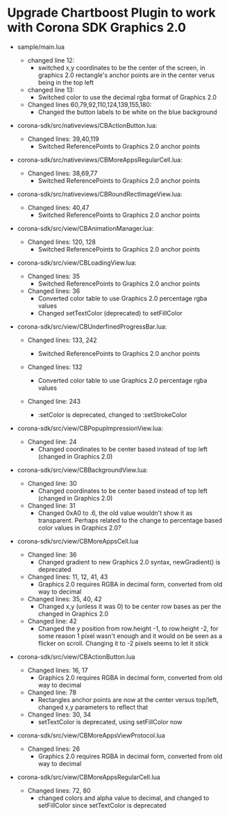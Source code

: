 
Upgrade Chartboost Plugin to work with Corona SDK Graphics 2.0
======





* sample/main.lua
	* changed line 12: 
		* switched x,y coordinates to be the center of the screen, in graphics 2.0 rectangle's anchor points are in the center verus being in the top left
	* changed line 13:
		* Switched color to use the decimal rgba format of Graphics 2.0
	* Changed lines 60,79,92,110,124,139,155,180:
		* Changed the button labels to be white on the blue background
	



* corona-sdk/src/nativeviews/CBActionButton.lua:
	* Changed lines: 39,40,119
		* Switched ReferencePoints to Graphics 2.0 anchor points 

* corona-sdk/src/nativeviews/CBMoreAppsRegularCell.lua:
	* Changed lines: 38,69,77
		* Switched ReferencePoints to Graphics 2.0 anchor points

* corona-sdk/src/nativeviews/CBRoundRectImageView.lua:
	* Changed lines: 40,47
		* Switched ReferencePoints to Graphics 2.0 anchor points

* corona-sdk/src/view/CBAnimationManager.lua:
	* Changed lines: 120, 128
		* Switched ReferencePoints to Graphics 2.0 anchor points

* corona-sdk/src/view/CBLoadingView.lua:
	* Changed lines: 35
		* Switched ReferencePoints to Graphics 2.0 anchor points
	* Changed lines: 36
		* Converted color table to use Graphics 2.0 percentage rgba values
		* Changed setTextColor (deprecated) to setFillColor

* corona-sdk/src/view/CBUnderfinedProgressBar.lua:
	* Changed lines: 133, 242
		* Switched ReferencePoints to Graphics 2.0 anchor points 

	* Changed lines: 132
		* Converted color table to use Graphics 2.0 percentage rgba values

	* Changed line: 243
		* :setColor is deprecated, changed to :setStrokeColor

* corona-sdk/src/view/CBPopupImpressionView.lua:
	* Changed line: 24
		* Changed coordinates to be center based instead of top left (changed in Graphics 2.0)

* corona-sdk/src/view/CBBackgroundView.lua:
	* Changed line: 30
		* Changed coordinates to be center based instead of top left (changed in Graphics 2.0)
	* Changed line: 31
		* Changed 0xA0 to .6, the old value wouldn't show it as transparent.  Perhaps related to the change to percentage based color values in Graphics 2.0?

* corona-sdk/src/view/CBMoreAppsCell.lua
	* Changed line: 36
		* Changed gradient to new Graphics 2.0 syntax, newGradient() is deprecated
	* Changed lines: 11, 12, 41, 43
		* Graphics 2.0 requires RGBA in decimal form, converted from old way to decimal
	* Changed lines: 35, 40, 42
		* Changed x,y (unless it was 0) to be center row bases as per the changed in Graphics 2.0
	* Changed line: 42
		* Changed the y position from row.height -1, to row.height -2, for some reason 1 pixel wasn't enough and it would on be seen as a flicker on scroll.  Changing it to -2 pixels seems to let it stick

* corona-sdk/src/view/CBActionButton.lua
	* Changed lines: 16, 17 
		* Graphics 2.0 requires RGBA in decimal form, converted from old way to decimal
	* Changed line: 78
		* Rectangles anchor points are now at the center versus top/left, changed x,y parameters to reflect that
	* Changed lines: 30, 34
		* setTextColor is deprecated, using setFillColor now

* corona-sdk/src/view/CBMoreAppsViewProtocol.lua
	* Changed lines: 26
		* Graphics 2.0 requires RGBA in decimal form, converted from old way to decimal

* corona-sdk/src/view/CBMoreAppsRegularCell.lua
	* Changed lines: 72, 80
		* changed colors and alpha value to decimal, and changed to setFillColor since setTextColor is deprecated
